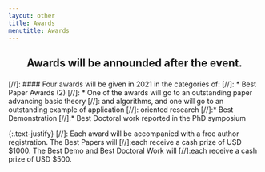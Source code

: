 ```yaml
---
layout: other
title: Awards
menutitle: Awards
---
```

<h2><center><p> Awards will be announded after the event.</p></center></h2>

[//]: #### Four awards will be given in 2021 in the categories of:
[//]: * Best Paper Awards (2)
[//]:     * One of the awards will go to an outstanding paper advancing basic theory
[//]:        and algorithms, and one will go to an outstanding example of application
[//]:        oriented research
[//]:* Best Demonstration
[//]:* Best Doctoral work reported in the PhD symposium

{:.text-justify}
[//]: Each award will be accompanied with a free author registration. The Best Papers will
[//]:each receive a cash prize of USD $1000. The Best Demo and Best Doctoral Work will
[//]:each receive a cash prize of USD $500.


